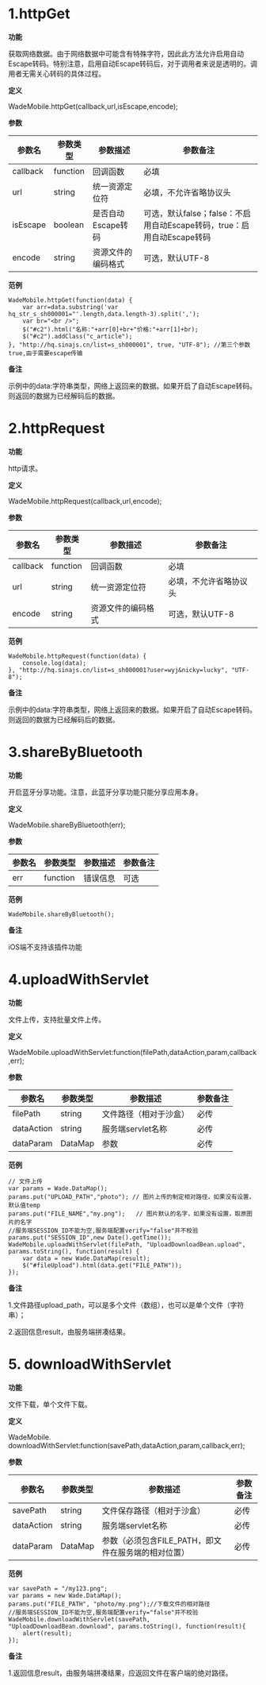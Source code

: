 # 1.httpGet

**功能**

获取网络数据。由于网络数据中可能含有特殊字符，因此此方法允许启用自动Escape转码。特别注意，启用自动Escape转码后，对于调用者来说是透明的。调用者无需关心转码的具体过程。



**定义**

WadeMobile.httpGet(callback,url,isEscape,encode);



**参数**

| 参数名   | 参数类型 | 参数描述    | 参数备注  |
| -------- | -------- | ------------- | -------------- |
| callback | function | 回调函数   | 必填  |
| url      | string   | 统一资源定位符   | 必填，不允许省略协议头 |
| isEscape | boolean  | 是否自动Escape转码 | 可选，默认false；false：不启用自动Escape转码，true：启用自动Escape转码 |
| encode   | string   | 资源文件的编码格式 | 可选，默认UTF-8  |

**范例**

```
WadeMobile.httpGet(function(data) {
    var arr=data.substring('var hq_str_s_sh000001="'.length,data.length-3).split(',');
    var br="<br />";
    $("#c2").html("名称:"+arr[0]+br+"价格:"+arr[1]+br);
    $("#c2").addClass("c_article");        
}, "http://hq.sinajs.cn/list=s_sh000001", true, "UTF-8"); //第三个参数true,由于需要escape传输

```



**备注**

示例中的data:字符串类型，网络上返回来的数据。如果开启了自动Escape转码。则返回的数据为已经解码后的数据。



# 2.httpRequest

**功能**

http请求。



**定义**

WadeMobile.httpRequest(callback,url,encode);



**参数**

| 参数名   | 参数类型 | 参数描述   | 参数备注    |
| -------- | -------- | ----------- | ---------------- |
| callback | function | 回调函数       | 必填        |
| url      | string   | 统一资源定位符   | 必填，不允许省略协议头 |
| encode   | string   | 资源文件的编码格式 | 可选，默认UTF-8        |



**范例**

```
WadeMobile.httpRequest(function(data) {
    console.log(data);  
}, "http://hq.sinajs.cn/list=s_sh000001?user=wyj&nicky=lucky", "UTF-8"); 

```



**备注**

示例中的data:字符串类型，网络上返回来的数据。如果开启了自动Escape转码。则返回的数据为已经解码后的数据。



# 3.shareByBluetooth

**功能**

开启蓝牙分享功能。注意，此蓝牙分享功能只能分享应用本身。



**定义**

WadeMobile.shareByBluetooth(err);



**参数**

| 参数名 | 参数类型 | 参数描述 | 参数备注 |
| ------ | -------- | -------- | -------- |
| err    | function | 错误信息 | 可选     |



**范例**

```
WadeMobile.shareByBluetooth();
```



**备注**

iOS端不支持该插件功能



# 4.uploadWithServlet

**功能**

文件上传，支持批量文件上传。



**定义**

WadeMobile.uploadWithServlet:function(filePath,dataAction,param,callback,err);



**参数**

| 参数名     | 参数类型 | 参数描述               | 参数备注 |
| ---------- | -------- | --------------- | -------- |
| filePath   | string   | 文件路径（相对于沙盒） | 必传     |
| dataAction | string   | 服务端servlet名称      | 必传     |
| dataParam  | DataMap  | 参数                   | 必传     |



**范例**

```
// 文件上传
var params = Wade.DataMap();
params.put("UPLOAD_PATH","photo"); // 图片上传的制定相对路径，如果没有设置，默认值temp
params.put("FILE_NAME","my.png");   // 图片默认的名字，如果没有设置，取原图片的名字
//服务端SESSION_ID不能为空,服务端配置verify="false"并不校验
params.put("SESSION_ID",new Date().getTime());
WadeMobile.uploadWithServlet(filePath, "UploadDownloadBean.upload", params.toString(), function(result) {
    var data = new Wade.DataMap(result);
    $("#fileUpload").html(data.get("FILE_PATH"));
});
```



**备注**

1.文件路径upload_path，可以是多个文件（数组），也可以是单个文件（字符串）； 

2.返回信息result，由服务端拼凑结果。



# 5. downloadWithServlet

**功能**

文件下载，单个文件下载。



**定义**

WadeMobile. downloadWithServlet:function(savePath,dataAction,param,callback,err);



**参数**

| 参数名     | 参数类型 | 参数描述   | 参数备注 |
| ---------- | -------- | ------------ | -------- |
| savePath   | string   | 文件保存路径（相对于沙盒）| 必传     |
| dataAction | string   | 服务端servlet名称   | 必传     |
| dataParam  | DataMap  | 参数（必须包含FILE_PATH，即文件在服务端的相对位置） |必传   |



**范例**

```
var savePath = "/my123.png";
var params = new Wade.DataMap();
params.put("FILE_PATH", "photo/my.png");//下载文件的相对路径
//服务端SESSION_ID不能为空,服务端配置verify="false"并不校验
WadeMobile.downloadWithServlet(savePath, "UploadDownloadBean.download", params.toString(), function(result){
    alert(result);
});
```



**备注**

1.返回信息result，由服务端拼凑结果，应返回文件在客户端的绝对路径。
